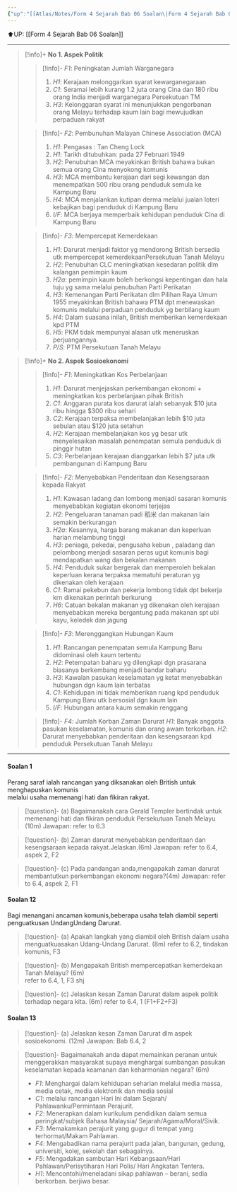 ```yaml
---
{"up":"[[Atlas/Notes/Form 4 Sejarah Bab 06 Soalan\|Form 4 Sejarah Bab 06 Soalan]]","dg-publish":true,"permalink":"/atlas/notes/bab-06-4-kesan-zaman-darurat-terhadap-negara-kita/","dgPassFrontmatter":true}
---
```


⬆️UP: [[Form 4 Sejarah Bab 06 Soalan]]

---

> [!info]+ **No 1. Aspek Politik**
> > [!info]- *F1*: Peningkatan Jumlah Warganegara
> > 1. *H1*: Kerajaan melonggarkan syarat kewarganegaraan
> > 2. *C1*: Seramai lebih kurang 1.2 juta orang Cina dan 180 ribu orang India menjadi warganegara Persekutuan TM 
> > 3. *H3*: Kelonggaran syarat ini menunjukkan pengorbanan orang Melayu terhadap kaum  lain bagi mewujudkan perpaduan rakyat
> 
> > [!info]- *F2*: Pembunuhan Malayan Chinese Association (MCA)  
> > 1. *H1*: Pengasas : Tan Cheng Lock 
> > 2. *H1*: Tarikh ditubuhkan: pada 27 Februari 1949 
> > 3. *H2*: Penubuhan MCA meyakinkan British bahawa bukan semua orang Cina menyokong komunis 
> > 4. *H3*: MCA membantu kerajaan dari segi kewangan dan menempatkan 500 ribu orang penduduk semula ke Kampung Baru
> > 5. *H4*: MCA menjalankan kutipan derma melalui jualan loteri kebajikan bagi penduduk di Kampung Baru
> > 6. *I/F*: MCA berjaya memperbaik kehidupan  penduduk Cina di Kampung Baru
> 
> > [!info]- *F3*: Mempercepat Kemerdekaan 
> > 1. *H1*: Darurat menjadi faktor yg mendorong British bersedia utk mempercepat kemerdekaanPersekutuan Tanah Melayu
> > 2. *H2*: Penubuhan CLC meningkatkan kesedaran politik dlm kalangan pemimpin kaum
> > 3. *H2a*: pemimpin kaum boleh berkongsi kepentingan dan hala tuju yg sama melalui penubuhan Parti Perikatan 
> > 4. *H3*: Kemenangan Parti Perikatan dlm Pilihan Raya Umum 1955 meyakinkan British bahawa  PTM dpt menewaskan komunis melalui perpaduan penduduk yg berbilang kaum
> > 5. *H4*: Dalam suasana inilah, British memberikan kemerdekaan kpd PTM
> > 6. *H5*: PKM tidak mempunyai alasan utk meneruskan perjuangannya.  
> > 7. *P/S*: PTM Persekutuan Tanah Melayu

> [!info]+ **No 2. Aspek Sosioekonomi**
> > [!info]- *F1*: Meningkatkan Kos Perbelanjaan 
> > 1. *H1*: Darurat menjejaskan perkembangan ekonomi + meningkatkan kos perbelanjaan pihak  British 
> > 2. *C1*: Anggaran purata kos darurat ialah sebanyak $10 juta ribu hingga $300 ribu sehari
> > 3. *C2*: Kerajaan terpaksa membelanjakan lebih $10 juta sebulan atau $120 juta setahun
> > 4. *H2*: Kerajaan membelanjakan kos yg besar utk menyelesaikan masalah penempatan semula penduduk di pinggir hutan
> > 5. *C3*: Perbelanjaan kerajaan dianggarkan lebih $7 juta utk pembangunan di Kampung Baru
> 
> > [!info]- *F2*: Menyebabkan Penderitaan dan Kesengsaraan kepada Rakyat 
> > 1. *H1*: Kawasan ladang dan lombong menjadi sasaran komunis menyebabkan kegiatan ekonomi terjejas
> > 2. *H2*: Pengeluaran tanaman padi 稻米 dan makanan lain semakin berkurangan
> > 3. *H2a*: Kesannya, harga barang makanan dan keperluan harian melambung tinggi 
> > 4. *H3*: peniaga, pekedai, pengusaha kebun , paladang dan pelombong menjadi sasaran peras ugut komunis bagi mendapatkan wang dan bekalan makanan
> > 5. *H4*: Penduduk sukar bergerak dan memperoleh bekalan keperluan kerana terpaksa mematuhi peraturan yg dikenakan oleh kerajaan
> > 6. *C1*: Ramai pekebun dan pekerja lombong tidak dpt bekerja krn dikenakan perintah berkurung
> > 7. *H6*: Catuan bekalan makanan yg dikenakan oleh kerajaan menyebabkan mereka bergantung pada makanan spt ubi kayu, keledek dan jagung
> 
> > [!info]- *F3*: Merenggangkan Hubungan Kaum
> > 1. *H1*: Rancangan penempatan semula Kampung Baru didominasi oleh kaum tertentu
> > 2. *H2*: Petempatan baharu yg dilengkapi dgn prasarana biasanya berkembang menjadi bandar baharu
> > 3. *H3*: Kawalan pasukan keselamatan yg ketat menyebabkan hubungan dgn kaum lain terbatas
> > 4. *C1*: Kehidupan ini tidak memberikan ruang kpd penduduk Kampung Baru utk bersosial dgn kaum lain
> > 5. *I/F*: Hubungan antara kaum semakin renggang
> 
> > [!info]- *F4*: Jumlah Korban Zaman Darurat 
> *H1*: Banyak anggota pasukan keselamatan, komunis dan orang awam terkorban.
> *H2*: Darurat menyebabkan penderitaan dan kesengsaraan kpd penduduk Persekutuan Tanah Melayu

---
#### Soalan 1
Perang saraf ialah rancangan yang diksanakan oleh British untuk menghapuskan komunis  
melalui usaha memenangi hati dan fikiran rakyat.

> [!question]- (a) Bagaimanakah cara Gerald Templer bertindak untuk memenangi hati dan fikiran penduduk Persekutuan Tanah Melayu (10m)
> Jawapan: refer to 6.3

> [!question]- (b) Zaman darurat menyebabkan penderitaan dan kesengsaraan kepada rakyat.Jelaskan.(6m)
> Jawapan: refer to 6.4, aspek 2, F2

> [!question]- (c) Pada pandangan anda,mengapakah zaman darurat membantutkun perkembangan ekonomi negara?(4m)
> Jawapan: refer to 6.4, aspek 2, F1

#### Soalan 12  
Bagi menangani ancaman komunis,beberapa usaha telah diambil seperti penguatkusan UndangUndang Darurat.  
> [!question]- (a) Apakah langkah yang diambil oleh British dalam usaha menguatkuasakan Udang-Undang Darurat. (8m)
> refer to 6.2, tindakan komunis, F3  

> [!question]- (b) Mengapakah British mempercepatkan kemerdekaan Tanah Melayu? (6m)  
> refer to 6.4, 1, F3 shj

> [!question]- (c) Jelaskan kesan Zaman Darurat dalam aspek politik terhadap negara kita. (6m)
> refer to 6.4, 1 (F1+F2+F3)

#### Soalan 13
> [!question]- (a) Jelaskan kesan Zaman Darurat dlm aspek sosioekonomi. (12m) 
> Jawapan: Bab 6.4, 2

> [!question]- Bagaimanakah anda dapat memainkan peranan untuk menggerakkan masyarakat supaya menghargai sumbangan pasukan keselamatan kepada keamanan dan keharmonian negara? (6m)
> - *F1*: Menghargai dalam kehidupan seharian melalui media massa, media cetak, media elektronik dan media sosial  
> - *C1*: melalui rancangan Hari Ini dalam Sejarah/ Pahlawanku/Permintaan Perajurit.  
> - *F2*: Menerapkan dalam kurikulum pendidikan dalam semua peringkat/subjek Bahasa Malaysia/ Sejarah/Agama/Moral/Sivik.  
> - *F3*: Memakamkan perajurit yang gugur di tempat yang terhormat/Makam Pahlawan.  
> - *F4*: Mengabadikan nama perajurit pada jalan, bangunan, gedung, universiti, kolej, sekolah dan sebagainya.  
> - *F5*: Mengadakan sambutan Hari Kebangsaan/Hari Pahlawan/Perisytiharan Hari Polis/ Hari Angkatan Tentera.  
> - *H1*: Mencontohi/meneladani sikap pahlawan – berani, sedia berkorban. berjiwa besar.


